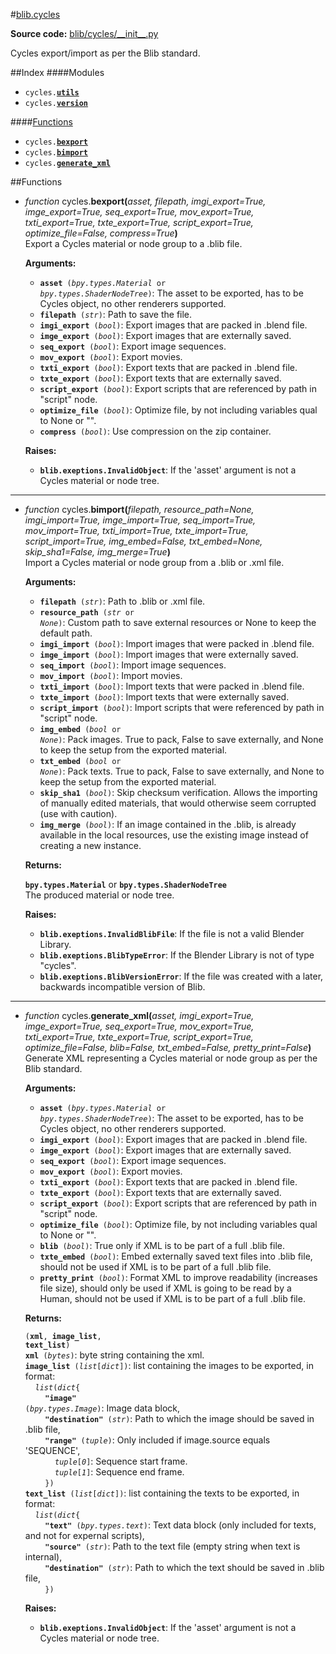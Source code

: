 #[blib](../__init__.md)[\.cycles](__init__.md)

**Source code:** [blib/cycles/\_\_init\_\_\.py](../../../blib/cycles/__init__.py)

Cycles export/import as per the Blib standard\.  

##Index
####Modules
* <code>cycles\.[**utils**](utils.md)</code>
* <code>cycles\.[**version**](version.md)</code>

####[Functions](#functions-1)
* <code>cycles\.[**bexport**](#function-cycles-bexport)</code>
* <code>cycles\.[**bimport**](#function-cycles-bimport)</code>
* <code>cycles\.[**generate\_xml**](#function-cycles-generate_xml)</code>

##Functions
* <a id="function-cycles-bexport"></a>*function* cycles\.**bexport(**<i>asset, filepath, imgi\_export=True, imge\_export=True, seq\_export=True, mov\_export=True, txti\_export=True, txte\_export=True, script\_export=True, optimize\_file=False, compress=True</i>**)**  
  Export a Cycles material or node group to a \.blib file\.  

  **Arguments:**
  * <code>**asset** \(*bpy\.types\.Material* or *bpy\.types\.ShaderNodeTree*\)</code>: The asset to be exported,
has to be Cycles object, no other renderers supported\.
  * <code>**filepath** \(*str*\)</code>: Path to save the file\.
  * <code>**imgi\_export** \(*bool*\)</code>: Export images that are packed in \.blend file\.
  * <code>**imge\_export** \(*bool*\)</code>: Export images that are externally saved\.
  * <code>**seq\_export** \(*bool*\)</code>: Export image sequences\.
  * <code>**mov\_export** \(*bool*\)</code>: Export movies\.
  * <code>**txti\_export** \(*bool*\)</code>: Export texts that are packed in \.blend file\.
  * <code>**txte\_export** \(*bool*\)</code>: Export texts that are externally saved\.
  * <code>**script\_export** \(*bool*\)</code>: Export scripts that are referenced by path in "script" node\.
  * <code>**optimize\_file** \(*bool*\)</code>: Optimize file, by not including variables qual to None or ""\.
  * <code>**compress** \(*bool*\)</code>: Use compression on the zip container\.

  **Raises:**
  * <code>**blib\.exeptions\.InvalidObject**</code>: If the 'asset' argument is not a Cycles material or node tree\.


---

* <a id="function-cycles-bimport"></a>*function* cycles\.**bimport(**<i>filepath, resource\_path=None, imgi\_import=True, imge\_import=True, seq\_import=True, mov\_import=True, txti\_import=True, txte\_import=True, script\_import=True, img\_embed=False, txt\_embed=None, skip\_sha1=False, img\_merge=True</i>**)**  
  Import a Cycles material or node group from a \.blib or \.xml file\.  

  **Arguments:**
  * <code>**filepath** \(*str*\)</code>: Path to \.blib or \.xml file\.
  * <code>**resource\_path** \(*str* or *None*\)</code>: Custom path to save external resources or None to keep the default path\.
  * <code>**imgi\_import** \(*bool*\)</code>: Import images that were packed in \.blend file\.
  * <code>**imge\_import** \(*bool*\)</code>: Import images that were externally saved\.
  * <code>**seq\_import** \(*bool*\)</code>: Import image sequences\.
  * <code>**mov\_import** \(*bool*\)</code>: Import movies\.
  * <code>**txti\_import** \(*bool*\)</code>: Import texts that were packed in \.blend file\.
  * <code>**txte\_import** \(*bool*\)</code>: Import texts that were externally saved\.
  * <code>**script\_import** \(*bool*\)</code>: Import scripts that were referenced by path in "script" node\.
  * <code>**img\_embed** \(*bool* or *None*\)</code>: Pack images\. True to pack, False to save externally,
and None to keep the setup from the exported material\.
  * <code>**txt\_embed** \(*bool* or *None*\)</code>: Pack texts\. True to pack, False to save externally,
and None to keep the setup from the exported material\.
  * <code>**skip\_sha1** \(*bool*\)</code>: Skip checksum verification\. Allows the importing of manually edited
materials, that would otherwise seem corrupted \(use with caution\)\.
  * <code>**img\_merge** \(*bool*\)</code>: If an image contained in the \.blib, is already available in the local
resources, use the existing image instead of creating a new instance\.

  **Returns:**

  <code>**bpy\.types\.Material**</code> or <code>**bpy\.types\.ShaderNodeTree**</code>  
  The produced material or node tree\.  

  **Raises:**
  * <code>**blib\.exeptions\.InvalidBlibFile**</code>: If the file is not a valid Blender Library\.
  * <code>**blib\.exeptions\.BlibTypeError**</code>: If the Blender Library is not of type "cycles"\.
  * <code>**blib\.exeptions\.BlibVersionError**</code>: If the file was created with a later, backwards incompatible version of Blib\.


---

* <a id="function-cycles-generate_xml"></a>*function* cycles\.**generate\_xml(**<i>asset, imgi\_export=True, imge\_export=True, seq\_export=True, mov\_export=True, txti\_export=True, txte\_export=True, script\_export=True, optimize\_file=False, blib=False, txt\_embed=False, pretty\_print=False</i>**)**  
  Generate XML representing a Cycles material or node group as per the Blib standard\.  

  **Arguments:**
  * <code>**asset** \(*bpy\.types\.Material* or *bpy\.types\.ShaderNodeTree*\)</code>: The asset to be exported,
has to be Cycles object, no other renderers supported\.
  * <code>**imgi\_export** \(*bool*\)</code>: Export images that are packed in \.blend file\.
  * <code>**imge\_export** \(*bool*\)</code>: Export images that are externally saved\.
  * <code>**seq\_export** \(*bool*\)</code>: Export image sequences\.
  * <code>**mov\_export** \(*bool*\)</code>: Export movies\.
  * <code>**txti\_export** \(*bool*\)</code>: Export texts that are packed in \.blend file\.
  * <code>**txte\_export** \(*bool*\)</code>: Export texts that are externally saved\.
  * <code>**script\_export** \(*bool*\)</code>: Export scripts that are referenced by path in "script" node\.
  * <code>**optimize\_file** \(*bool*\)</code>: Optimize file, by not including variables qual to None or ""\.
  * <code>**blib** \(*bool*\)</code>: True only if XML is to be part of a full \.blib file\.
  * <code>**txte\_embed** \(*bool*\)</code>: Embed externally saved text files into \.blib file,
should not be used if XML is to be part of a full \.blib file\.
  * <code>**pretty\_print** \(*bool*\)</code>: Format XML to improve readability \(increases file size\),
should only be used if XML is going to be read by a Human,
should not be used if XML is to be part of a full \.blib file\.

  **Returns:**

  <code>\(**xml**, **image\_list**, **text\_list**\)</code>  
  <code>**xml** \(*bytes*\)</code>: byte string containing the xml\.  
  <code>**image\_list** \(*list*\[*dict*\]\)</code>: list containing the images to be exported, in format:  
  &nbsp;&nbsp;&nbsp;&nbsp;<code>*list*\(*dict*\{</code>  
  &nbsp;&nbsp;&nbsp;&nbsp;&nbsp;&nbsp;&nbsp;&nbsp;<code>**"image"** \(*bpy\.types\.Image*\)</code>: Image data block,  
  &nbsp;&nbsp;&nbsp;&nbsp;&nbsp;&nbsp;&nbsp;&nbsp;<code>**"destination"** \(*str*\)</code>: Path to which the image should be saved in \.blib file,  
  &nbsp;&nbsp;&nbsp;&nbsp;&nbsp;&nbsp;&nbsp;&nbsp;<code>**"range"** \(*tuple*\)</code>: Only included if image\.source equals 'SEQUENCE',  
  &nbsp;&nbsp;&nbsp;&nbsp;&nbsp;&nbsp;&nbsp;&nbsp;&nbsp;&nbsp;&nbsp;&nbsp;<code>*tuple*\[*0*\]</code>: Sequence start frame\.  
  &nbsp;&nbsp;&nbsp;&nbsp;&nbsp;&nbsp;&nbsp;&nbsp;&nbsp;&nbsp;&nbsp;&nbsp;<code>*tuple*\[*1*\]</code>: Sequence end frame\.  
  &nbsp;&nbsp;&nbsp;&nbsp;&nbsp;&nbsp;&nbsp;&nbsp;<code>\}\)</code>  
  <code>**text\_list** \(*list*\[*dict*\]\)</code>: list containing the texts to be exported, in format:  
  &nbsp;&nbsp;&nbsp;&nbsp;<code>*list*\(*dict*\{</code>  
  &nbsp;&nbsp;&nbsp;&nbsp;&nbsp;&nbsp;&nbsp;&nbsp;<code>**"text"** \(*bpy\.types\.text*\)</code>: Text data block \(only included for texts, and not for expernal scripts\),  
  &nbsp;&nbsp;&nbsp;&nbsp;&nbsp;&nbsp;&nbsp;&nbsp;<code>**"source"** \(*str*\)</code>: Path to the text file \(empty string when text is internal\),  
  &nbsp;&nbsp;&nbsp;&nbsp;&nbsp;&nbsp;&nbsp;&nbsp;<code>**"destination"** \(*str*\)</code>: Path to which the text should be saved in \.blib file,  
  &nbsp;&nbsp;&nbsp;&nbsp;&nbsp;&nbsp;&nbsp;&nbsp;<code>\}\)</code>  

  **Raises:**
  * <code>**blib\.exeptions\.InvalidObject**</code>: If the 'asset' argument is not a Cycles material or node tree\.

